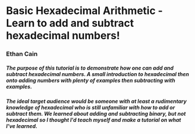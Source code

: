 # Basic Hexadecimal Arithmetic - Learn to add and subtract hexadecimal numbers!
### Ethan Cain
##### The purpose of this tutorial is to demonstrate how one can add and subtract hexadecimal numbers. A small introduction to hexadecimal then onto adding numbers with plenty of examples then subtracting with examples.
##### The ideal target audience would be someone with at least a rudimentary knowledge of hexadecimal who is still unfamiliar with how to add or subtract them. We learned about adding and subtracting binary, but not hexadecimal so I thought I'd teach myself and make a tutorial on what I've learned.
